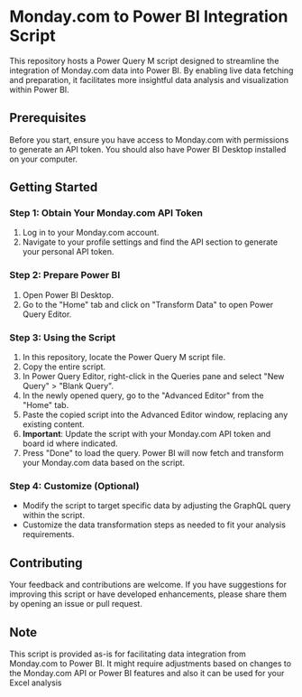 # Monday.com to Power BI Integration Script

This repository hosts a Power Query M script designed to streamline the integration of Monday.com data into Power BI. By enabling live data fetching and preparation, it facilitates more insightful data analysis and visualization within Power BI.

## Prerequisites

Before you start, ensure you have access to Monday.com with permissions to generate an API token. You should also have Power BI Desktop installed on your computer.

## Getting Started

### Step 1: Obtain Your Monday.com API Token
1. Log in to your Monday.com account.
2. Navigate to your profile settings and find the API section to generate your personal API token.

### Step 2: Prepare Power BI
1. Open Power BI Desktop.
2. Go to the "Home" tab and click on "Transform Data" to open Power Query Editor.

### Step 3: Using the Script
1. In this repository, locate the Power Query M script file.
2. Copy the entire script.
3. In Power Query Editor, right-click in the Queries pane and select "New Query" > "Blank Query".
4. In the newly opened query, go to the "Advanced Editor" from the "Home" tab.
5. Paste the copied script into the Advanced Editor window, replacing any existing content.
6. **Important**: Update the script with your Monday.com API token and board id where indicated.
7. Press "Done" to load the query. Power BI will now fetch and transform your Monday.com data based on the script.

### Step 4: Customize (Optional)
- Modify the script to target specific data by adjusting the GraphQL query within the script.
- Customize the data transformation steps as needed to fit your analysis requirements.

## Contributing

Your feedback and contributions are welcome. If you have suggestions for improving this script or have developed enhancements, please share them by opening an issue or pull request.

## Note

This script is provided as-is for facilitating data integration from Monday.com to Power BI. It might require adjustments based on changes to the Monday.com API or Power BI features and also it can be used for your Excel analysis
